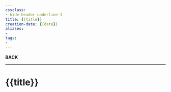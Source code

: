 ```yaml
---
cssclass:
- hide-header-underline-1
title: {{title}}
creation-date: {{date}}
aliases:
- 
tags:
- 
---
```

**BACK**

---
# {{title}}
